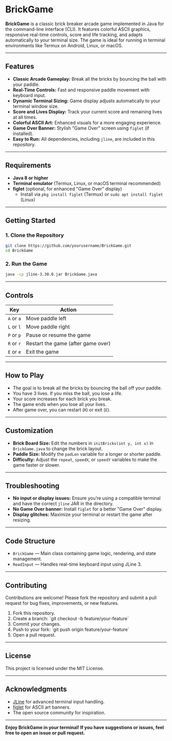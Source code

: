 # BrickGame

**BrickGame** is a classic brick breaker arcade game implemented in Java for the command-line interface (CLI). It features colorful ASCII graphics, responsive real-time controls, score and life tracking, and adapts automatically to your terminal size. The game is ideal for running in terminal environments like Termux on Android, Linux, or macOS.

---

## Features

- **Classic Arcade Gameplay:** Break all the bricks by bouncing the ball with your paddle.
- **Real-Time Controls:** Fast and responsive paddle movement with keyboard input.
- **Dynamic Terminal Sizing:** Game display adjusts automatically to your terminal window size.
- **Score and Lives Display:** Track your current score and remaining lives at all times.
- **Colorful ASCII Art:** Enhanced visuals for a more engaging experience.
- **Game Over Banner:** Stylish "Game Over" screen using `figlet` (if installed).
- **Easy to Run:** All dependencies, including `jline`, are included in this repository.

---

## Requirements

- **Java 8 or higher**
- **Terminal emulator** (Termux, Linux, or macOS terminal recommended)
- **figlet** (optional, for enhanced "Game Over" display)
  - Install via `pkg install figlet` (Termux) or `sudo apt install figlet` (Linux)

---

## Getting Started

### 1. Clone the Repository

```sh
git clone https://github.com/yourusername/BrickGame.git
cd BrickGame
```

### 2. Run the Game

```sh
java -cp jline-3.30.0.jar BrickGame.java
```

---

## Controls

| Key        | Action                              |
|------------|-------------------------------------|
| `A` or `a` | Move paddle left                    |
| `L` or `l` | Move paddle right                   |
| `P` or `p` | Pause or resume the game            |
| `R` or `r` | Restart the game (after game over)  |
| `E` or `e` | Exit the game                       |

---

## How to Play

- The goal is to break all the bricks by bouncing the ball off your paddle.
- You have 3 lives. If you miss the ball, you lose a life.
- Your score increases for each brick you break.
- The game ends when you lose all your lives.
- After game over, you can restart (`R`) or exit (`E`).

---

## Customization

- **Brick Board Size:** Edit the numbers in `initBricks(int y, int x)` in `BrickGame.java` to change the brick layout.
- **Paddle Size:** Modify the `padLen` variable for a longer or shorter paddle.
- **Difficulty:** Adjust the `repeat`, `speedX`, or `speedY` variables to make the game faster or slower.

---

## Troubleshooting

- **No input or display issues:** Ensure you’re using a compatible terminal and have the correct `jline` JAR in the directory.
- **No Game Over banner:** Install `figlet` for a better "Game Over" display.
- **Display glitches:** Maximize your terminal or restart the game after resizing.

---

## Code Structure

- `BrickGame` — Main class containing game logic, rendering, and state management.
- `ReadInput` — Handles real-time keyboard input using JLine 3.

---

## Contributing

Contributions are welcome! Please fork the repository and submit a pull request for bug fixes, improvements, or new features.

1. Fork this repository.
2. Create a branch: \`git checkout -b feature/your-feature\`
3. Commit your changes.
4. Push to your fork: \`git push origin feature/your-feature\`
5. Open a pull request.

---

## License

This project is licensed under the MIT License.

---

## Acknowledgments

- [JLine](https://github.com/jline/jline3) for advanced terminal input handling.
- [figlet](http://www.figlet.org/) for ASCII art banners.
- The open source community for inspiration.

---

**Enjoy BrickGame in your terminal! If you have suggestions or issues, feel free to open an issue or pull request.**
